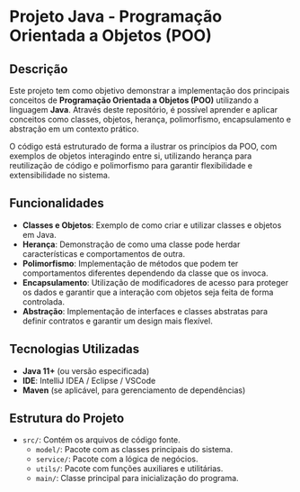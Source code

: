 # Projeto Java - Programação Orientada a Objetos (POO)

## Descrição

Este projeto tem como objetivo demonstrar a implementação dos principais conceitos de **Programação Orientada a Objetos (POO)** utilizando a linguagem **Java**. Através deste repositório, é possível aprender e aplicar conceitos como classes, objetos, herança, polimorfismo, encapsulamento e abstração em um contexto prático.

O código está estruturado de forma a ilustrar os princípios da POO, com exemplos de objetos interagindo entre si, utilizando herança para reutilização de código e polimorfismo para garantir flexibilidade e extensibilidade no sistema.

## Funcionalidades

- **Classes e Objetos**: Exemplo de como criar e utilizar classes e objetos em Java.
- **Herança**: Demonstração de como uma classe pode herdar características e comportamentos de outra.
- **Polimorfismo**: Implementação de métodos que podem ter comportamentos diferentes dependendo da classe que os invoca.
- **Encapsulamento**: Utilização de modificadores de acesso para proteger os dados e garantir que a interação com objetos seja feita de forma controlada.
- **Abstração**: Implementação de interfaces e classes abstratas para definir contratos e garantir um design mais flexível.

## Tecnologias Utilizadas

- **Java 11+** (ou versão especificada)
- **IDE**: IntelliJ IDEA / Eclipse / VSCode
- **Maven** (se aplicável, para gerenciamento de dependências)

## Estrutura do Projeto

- `src/`: Contém os arquivos de código fonte.
  - `model/`: Pacote com as classes principais do sistema.
  - `service/`: Pacote com a lógica de negócios.
  - `utils/`: Pacote com funções auxiliares e utilitárias.
  - `main/`: Classe principal para inicialização do programa.
